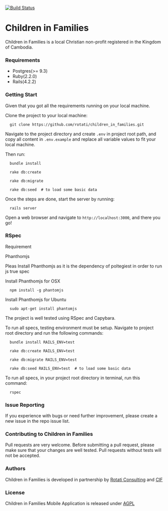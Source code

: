 [![Build Status](https://travis-ci.org/rotati/children-in-families-web.svg?branch=master)](https://travis-ci.org/rotati/children-in-families-web)

# Children in Families

Children in Families is a local Christian non-profit registered in the Kingdom of Cambodia.

### Requirements

* Postgres(>= 9.3)
* Ruby(2.2.0)
* Rails(4.2.2)

### Getting Start

Given that you got all the requirements running on your local machine.


Clone the project to your local machine:

```
  git clone https://github.com/rotati/children_in_families.git
```

Navigate to the project directory and create `.env` in project root path, and copy all content in `.env.example` and replace all variable values to fit your local machine.

Then run:

```
  bundle install

  rake db:create

  rake db:migrate

  rake db:seed  # to load some basic data
```

Once the steps are done, start the server by running:

```
  rails server
```

Open a web browser and navigate to `http://localhost:3000`, and there you go!

### RSpec

Requirement

  Phanthomjs

  Pleas Install Phanthomjs as it is the dependency of poltegiest in order to run js true spec

  Install Phanthomjs for OSX

  ```
    npm install -g phantomjs
  ```

  Install Phanthomjs for Ubuntu

  ```
    sudo apt-get install phantomjs
  ```

The project is well tested using RSpec and Capybara.

To run all specs, testing environment must be setup.
Navigate to project root directory and run the following commands:

```
  bundle install RAILS_ENV=test

  rake db:create RAILS_ENV=test

  rake db:migrate RAILS_ENV=test

  rake db:seed RAILS_ENV=test  # to load some basic data
```

To run all specs, in your project root directory in terminal, run this command:

```
  rspec
```

### Issue Reporting

If you experience with bugs or need further improvement, please create a new issue in the repo issue list.

### Contributing to Children in Families

Pull requests are very welcome. Before submitting a pull request, please make sure that your changes are well tested. Pull requests without tests will not be accepted.

### Authors

Children in Families is developed in partnership by [Rotati Consulting](http://www.rotati.com) and [CIF](http://www.childreninfamilies.org)

### License

Children in Families Mobile Application is released under [AGPL](http://www.gnu.org/licenses/agpl-3.0-standalone.html)
